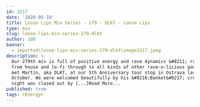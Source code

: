```yaml
---
id: 3217
date: '2020-05-19'
title: Loose Lips Mix Series - 279 - DLKT - Loose Lips
type: mix
slug: loose-lips-mix-series-279-dlkt
author: 100
banner:
  - imported\loose-lips-mix-series-279-dlkt\image3217.jpeg
description: >-
  Our 279th mix is full of positive energy and rave dynamics &#8211; ranging
  from house and lo-fi through to all kinds of other rave-o-licious goodies. We
  met Martin, aka DLKT, at our 5th Anniversary tour stop in Ostrava last
  October. We were welcomed beautifully by his &#8216;Banket&#8217; crew and the
  night was closed out by [...]Read More...
published: true
tags: +Energy+
---
```

